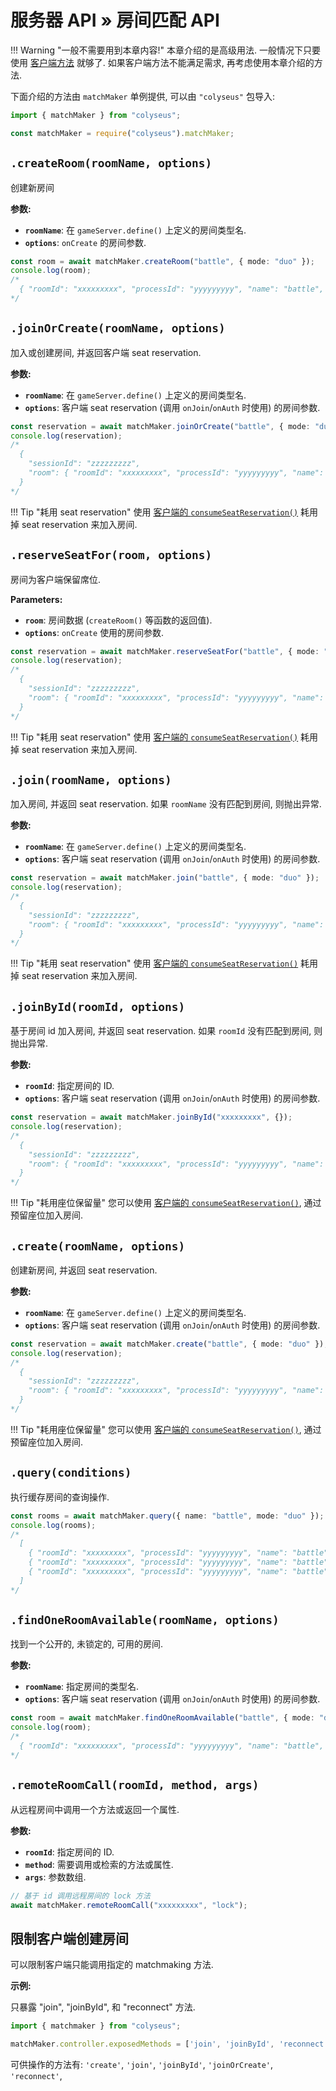 # 服务器 API &raquo; 房间匹配 API

!!! Warning "一般不需要用到本章内容!"
    本章介绍的是高级用法. 一般情况下只要使用 [客户端方法](/client/#methods) 就够了. 如果客户端方法不能满足需求, 再考虑使用本章介绍的方法.

下面介绍的方法由 `matchMaker` 单例提供, 可以由 `"colyseus"` 包导入:

```typescript fct_label="TypeScript"
import { matchMaker } from "colyseus";
```

```javascript fct_label="JavaScript"
const matchMaker = require("colyseus").matchMaker;
```

## `.createRoom(roomName, options)`
创建新房间

**参数:**

- **`roomName`**: 在 `gameServer.define()` 上定义的房间类型名.
- **`options`**: `onCreate` 的房间参数.

```typescript
const room = await matchMaker.createRoom("battle", { mode: "duo" });
console.log(room);
/*
  { "roomId": "xxxxxxxxx", "processId": "yyyyyyyyy", "name": "battle", "locked": false }
*/
```

## `.joinOrCreate(roomName, options)`

加入或创建房间, 并返回客户端 seat reservation.

**参数:**

- **`roomName`**: 在 `gameServer.define()` 上定义的房间类型名.
- **`options`**: 客户端 seat reservation (调用 `onJoin`/`onAuth` 时使用) 的房间参数.

```typescript
const reservation = await matchMaker.joinOrCreate("battle", { mode: "duo" });
console.log(reservation);
/*
  {
    "sessionId": "zzzzzzzzz",
    "room": { "roomId": "xxxxxxxxx", "processId": "yyyyyyyyy", "name": "battle", "locked": false }
  }
*/
```

!!! Tip "耗用 seat reservation"
    使用 [客户端的 `consumeSeatReservation()`](/client/#consumeseatreservation-reservation) 耗用掉 seat reservation 来加入房间.

## `.reserveSeatFor(room, options)`
房间为客户端保留席位.

**Parameters:**

- **`room`**: 房间数据 (`createRoom()` 等函数的返回值).
- **`options`**: `onCreate` 使用的房间参数.

```typescript
const reservation = await matchMaker.reserveSeatFor("battle", { mode: "duo" });
console.log(reservation);
/*
  {
    "sessionId": "zzzzzzzzz",
    "room": { "roomId": "xxxxxxxxx", "processId": "yyyyyyyyy", "name": "battle", "locked": false }
  }
*/
```

!!! Tip "耗用 seat reservation"
    使用 [客户端的 `consumeSeatReservation()`](/client/#consumeseatreservation-reservation) 耗用掉 seat reservation 来加入房间.

## `.join(roomName, options)`
加入房间, 并返回 seat reservation. 如果 `roomName` 没有匹配到房间, 则抛出异常.

**参数:**

- **`roomName`**: 在 `gameServer.define()` 上定义的房间类型名.
- **`options`**: 客户端 seat reservation (调用 `onJoin`/`onAuth` 时使用) 的房间参数.

```typescript
const reservation = await matchMaker.join("battle", { mode: "duo" });
console.log(reservation);
/*
  {
    "sessionId": "zzzzzzzzz",
    "room": { "roomId": "xxxxxxxxx", "processId": "yyyyyyyyy", "name": "battle", "locked": false }
  }
*/
```

!!! Tip "耗用 seat reservation"
    使用 [客户端的 `consumeSeatReservation()`](/client/#consumeseatreservation-reservation) 耗用掉 seat reservation 来加入房间.

## `.joinById(roomId, options)`
基于房间 id 加入房间, 并返回 seat reservation. 如果 `roomId` 没有匹配到房间, 则抛出异常.

**参数:**

- **`roomId`**: 指定房间的 ID.
- **`options`**: 客户端 seat reservation (调用 `onJoin`/`onAuth` 时使用) 的房间参数.

```typescript
const reservation = await matchMaker.joinById("xxxxxxxxx", {});
console.log(reservation);
/*
  {
    "sessionId": "zzzzzzzzz",
    "room": { "roomId": "xxxxxxxxx", "processId": "yyyyyyyyy", "name": "battle", "locked": false }
  }
*/
```

!!! Tip "耗用座位保留量"
    您可以使用 [客户端的 `consumeSeatReservation()`](/client/#consumeseatreservation-reservation), 通过预留座位加入房间.

## `.create(roomName, options)`
创建新房间, 并返回 seat reservation.

**参数:**

- **`roomName`**: 在 `gameServer.define()` 上定义的房间类型名.
- **`options`**: 客户端 seat reservation (调用 `onJoin`/`onAuth` 时使用) 的房间参数.

```typescript
const reservation = await matchMaker.create("battle", { mode: "duo" });
console.log(reservation);
/*
  {
    "sessionId": "zzzzzzzzz",
    "room": { "roomId": "xxxxxxxxx", "processId": "yyyyyyyyy", "name": "battle", "locked": false }
  }
*/
```

!!! Tip "耗用座位保留量"
    您可以使用 [客户端的 `consumeSeatReservation()`](/client/#consumeseatreservation-reservation), 通过预留座位加入房间.

## `.query(conditions)`
执行缓存房间的查询操作.

```typescript
const rooms = await matchMaker.query({ name: "battle", mode: "duo" });
console.log(rooms);
/*
  [
    { "roomId": "xxxxxxxxx", "processId": "yyyyyyyyy", "name": "battle", "locked": false },
    { "roomId": "xxxxxxxxx", "processId": "yyyyyyyyy", "name": "battle", "locked": false },
    { "roomId": "xxxxxxxxx", "processId": "yyyyyyyyy", "name": "battle", "locked": false }
  ]
*/
```

## `.findOneRoomAvailable(roomName, options)`
找到一个公开的, 未锁定的, 可用的房间.

**参数:**

- **`roomName`**: 指定房间的类型名.
- **`options`**: 客户端 seat reservation (调用 `onJoin`/`onAuth` 时使用) 的房间参数.

```typescript
const room = await matchMaker.findOneRoomAvailable("battle", { mode: "duo" });
console.log(room);
/*
  { "roomId": "xxxxxxxxx", "processId": "yyyyyyyyy", "name": "battle", "locked": false }
*/
```

## `.remoteRoomCall(roomId, method, args)`
从远程房间中调用一个方法或返回一个属性.

**参数:**

- **`roomId`**: 指定房间的 ID.
- **`method`**: 需要调用或检索的方法或属性.
- **`args`**: 参数数组.

```typescript
// 基于 id 调用远程房间的 lock 方法
await matchMaker.remoteRoomCall("xxxxxxxxx", "lock");
```

## 限制客户端创建房间

可以限制客户端只能调用指定的 matchmaking 方法.

**示例:**

只暴露 "join", "joinById", 和 "reconnect" 方法.

```typescript
import { matchmaker } from "colyseus";

matchMaker.controller.exposedMethods = ['join', 'joinById', 'reconnect'];
```

可供操作的方法有: `'create'`, `'join'`, `'joinById'`, `'joinOrCreate'`, `'reconnect'`,

